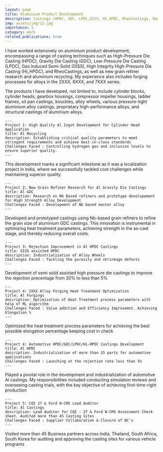 ```yaml
---
layout: page
title: Aluminium Product Development
description: Castings (HPDC, GDC, LPDC,GISS, HI_HPDC, RheoCastings, New Grain Refiner Research, Al Recycling), Forgings(2XXX, 6XXX, 7XXX) 
img: assets/img/12.jpg
importance: 1
category: work
related_publications: true
---
```


I have worked extensively on aluminium product development, encompassing a range of casting techniques such as High-Pressure Die Casting (HPDC), Gravity Die Casting (GDC), Low-Pressure Die Casting (LPDC), Gas Induced Semi-Solid (GISS), High Integrity High-Pressure Die Casting (HI_HPDC), and RheoCastings, as well as new grain refiner research and aluminium recycling. My experience also includes forging processes for alloys in the 2XXX, 6XXX, and 7XXX series.

The products I have developed, not limited to, include cylinder blocks, cylinder heads, gearbox housings, compressor impeller housings, ladder frames, oil pan castings, knuckles, alloy wheels, various pressure-tight aluminium alloy castings, proprietary high-performance alloys, and structural castings of aluminium alloys.

    ---
    Project 1: High Quality Al Ingot Development for Cylinder Head Application  
    title: Al Recycling 
    description: Establishing critical quality parameters to meet stringent requirements and achieve best-in-class standards
    Challenges Faced : Controlling hydrogen gas and inclusion levels to ensure superior quality.
    ---

This development marks a significant milestone as it was a localization project in India, where we successfully tackled cost challenges while maintaining superior quality.
   
    ---
    Project 2: New Grain Refiner Research for Al Gravity Die Castings  
    title: Al GDC 
    description: Research on Nb Based refiners and prototype developement for High Strength Alloy Development 
    Challenges Faced : Developemnt of Nb based master alloy  
    ---

Developed and prototyped castings using Nb-based grain refiners to refine the grain size of aluminium GDC castings. This innovation is instrumental in optimizing heat treatment parameters, achieving strength in the as-cast stage, and thereby reducing overall costs.
    
    ---
    Project 3: Rejection Improvement in Al HPDC Castings
    title: GISS assisted HPDC  
    description: Industrialization of Alloy Wheels
    Challenges Faced : Tackling the porosity and shrinkage defects 
    ---

Development of semi solid assisted high pressure die castings to improve the rejection precentage from 20% to less than 5%

    ---
    Project 4: 2XXX Alloy Forging Heat Treatment Optimization 
    title: Al Forgings
    description: Optimization of Heat Treatment process parameters with help of ML algorithm 
    Challenges Faced : Value addition and Efficiency Improvemnt. Achieving Elongation %
    ---

Optimized the heat treatment process parameters for achieving the best possible elongation percentage keeping cost in check

    ---
    Project 4: Automotive HPDC/GDC/LPDC/Hi-HPDC Castings Development 
    title: Al HPDC 
    description: Industrialization of more than 25 parts for automotive applications  
    Challenges Faced : Launching at the rejection rate less than 5%
    ---

Played a pivotal role in the development and industrialization of automotive Al castings. My responsibilities included conducting simulation reviews and overseeing casting trials, with the key objective of achieving first-time-right production

    ---
    Project 5: CQI 27 & Ford W-CMS Lead Auditor
    title: Al Castings
    description: Lead Auditor for CQI - 27 & Ford W-CMS Assessment Check sheet. Audited more than 45 Casting Sites 
    Challenges Faced : Supplier Collaboration & Closure of NC's
    ---

Visited more than 45 Business partners across India, Thailand, South Africa, South Korea for auditing and approving the casting sites for various vehicle programs    



